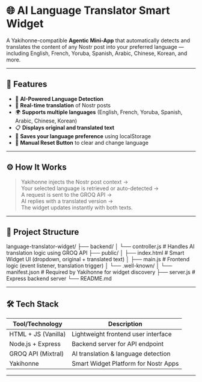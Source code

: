 # 🌐 AI Language Translator Smart Widget

A Yakihonne-compatible **Agentic Mini-App** that automatically detects and translates the content of any Nostr post into your preferred language — including English, French, Yoruba, Spanish, Arabic, Chinese, Korean, and more.

---

## 🚀 Features

- 🧠 **AI-Powered Language Detection**
- 🔁 **Real-time translation** of Nostr posts
- 🌍 **Supports multiple languages** (English, French, Yoruba, Spanish, Arabic, Chinese, Korean)
- 📋 **Displays original and translated text**
- 💾 **Saves your language preference** using localStorage
- 🔄 **Manual Reset Button** to clear and change language

---

## ⚙️ How It Works

> Yakihonne injects the Nostr post context →  
> Your selected language is retrieved or auto-detected →  
> A request is sent to the GROQ API →  
> AI replies with a translated version →  
> The widget updates instantly with both texts.

---

## 📁 Project Structure

language-translator-widget/
├── backend/
│ └── controller.js # Handles AI translation logic using GROQ API
├── public/
│ ├── index.html # Smart Widget UI (dropdown, original + translated text)
│ ├── main.js # Frontend logic (event listener, translation trigger)
│ └── .well-known/
│ └── manifest.json # Required by Yakihonne for widget discovery
├── server.js # Express backend server
└── README.md


---

## 🛠️ Tech Stack

| Tool/Technology     | Description                             |
|---------------------|-----------------------------------------|
| HTML + JS (Vanilla) | Lightweight frontend user interface     |
| Node.js + Express   | Backend server for API endpoint         |
| GROQ API (Mixtral)  | AI translation & language detection     |
| Yakihonne           | Smart Widget Platform for Nostr Apps    |

---
